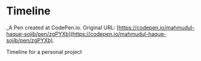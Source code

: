 # Timeline
 _A Pen created at CodePen.io. Original URL: [https://codepen.io/mahmudul-haque-sojib/pen/zgPYXb](https://codepen.io/mahmudul-haque-sojib/pen/zgPYXb).

 Timeline for a personal project